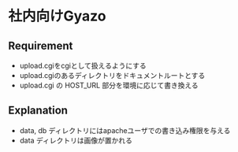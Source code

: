 社内向けGyazo
===================

Requirement
------------------

- upload.cgiをcgiとして扱えるようにする
- upload.cgiのあるディレクトリをドキュメントルートとする
- upload.cgi の HOST_URL 部分を環境に応じて書き換える


Explanation
------------------

- data, db ディレクトリにはapacheユーザでの書き込み権限を与える
- data ディレクトリは画像が置かれる
